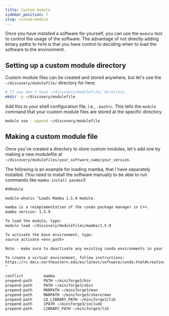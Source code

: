 ```yaml
---
title: Custom module
sidebar_position: 7
slug: custom-module
---
```


Once you have installed a software for yourself, you can use the `module` tool to control the usage of the software. The advantage of not directly adding binary paths to `PATH` is that you have control to deciding when to load the software to the environment.

## Setting up a custom module directory

Custom module files can be created and stored anywhere, but let's use the `~/discovery/modulefile/` directory for here.

```sh
# If you don't have ~/discovery/modulefile/ directory
mkdir -p ~/discovery/modulefile
```

Add this to your shell configuration file, i.e., `.bashrc`. This tells the `module` command that your custom module files are stored at the specific directory.
```sh
module use --append ~/discovery/modulefile
```

## Making a custom module file

Once you've created a directory to store custom modules, let's add one by making a new modulefile at `~/discovery/modulefiles/your_software_name/your_version`.

The following is an example for loading mamba, that I have separately installed. (You need to install the software manually to be able to run commands like `mamba install pandas`!)

```txt title="Modulefile for mamba:1.5.9"
#%Module

module-whatis "Loads Mamba 1.5.9 module.

mamba is a reimplementation of the conda package manager in C++.
mamba version: 1.5.9

To load the module, type:
module load ~/discovery/modulefiles/mamba/1.5.9

To activate the base environment, type:
source activate <env_path>

Note - make sure to deactivate any existing conda environments in your path before loading this module. Check your ~/.bashrc for any initialization scripts, and remove them.

To create a virtual environmnet, follow instructions:
https://rc-docs.northeastern.edu/en/latest/software/conda.html#creating-a-conda-virtual-environment-with-anaconda
"

conflict         mamba
prepend-path     PATH ~/miniforge3/bin
prepend-path     PATH ~/miniforge3/sbin
prepend-path     MANPATH ~/miniforge3/man
prepend-path     MANPATH ~/miniforge3/share/man
prepend-path     LD_LIBRARY_PATH ~/miniforge3/lib
prepend-path     CPATH ~/miniforge3/include
prepend-path     LIBRARY_PATH ~/miniforge3/lib
```